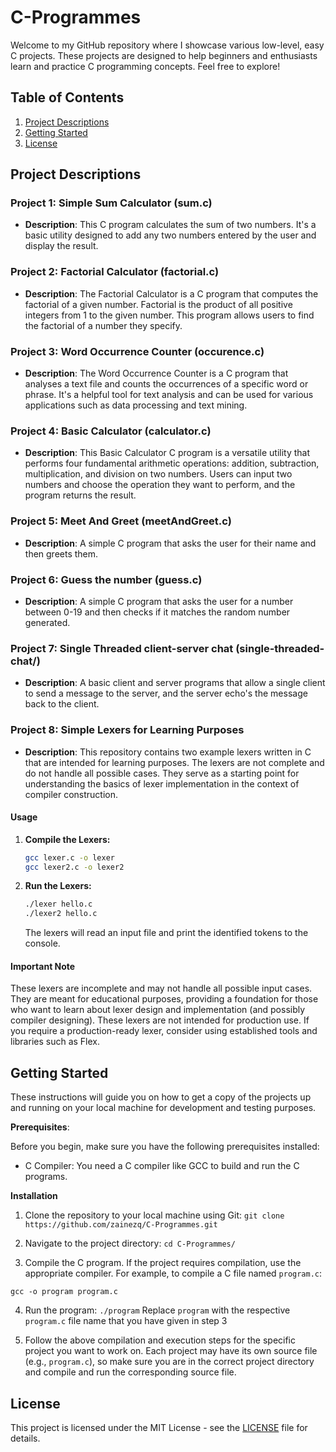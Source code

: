 # C-Programmes

Welcome to my GitHub repository where I showcase various low-level, easy C projects. These projects are designed to help beginners and enthusiasts learn and practice C programming concepts. Feel free to explore!

## Table of Contents

1. [Project Descriptions](#project-descriptions)
2. [Getting Started](#getting-started)
3. [License](#license)

## Project Descriptions

### Project 1: Simple Sum Calculator (sum.c)
- **Description**: This C program calculates the sum of two numbers. It's a basic utility designed to add any two numbers entered by the user and display the result.

### Project 2: Factorial Calculator (factorial.c)
- **Description**: The Factorial Calculator is a C program that computes the factorial of a given number. Factorial is the product of all positive integers from 1 to the given number. This program allows users to find the factorial of a number they specify.

### Project 3: Word Occurrence Counter (occurence.c)
- **Description**: The Word Occurrence Counter is a C program that analyses a text file and counts the occurrences of a specific word or phrase. It's a helpful tool for text analysis and can be used for various applications such as data processing and text mining.

### Project 4: Basic Calculator (calculator.c)
- **Description**: This Basic Calculator C program is a versatile utility that performs four fundamental arithmetic operations: addition, subtraction, multiplication, and division on two numbers. Users can input two numbers and choose the operation they want to perform, and the program returns the result.

### Project 5: Meet And Greet (meetAndGreet.c)
- **Description**: A simple C program that asks the user for their name and then greets them. 

### Project 6: Guess the number (guess.c)
- **Description**: A simple C program that asks the user for a number between 0-19 and then checks if it matches the random number generated.

### Project 7: Single Threaded client-server chat (single-threaded-chat/)
- **Description**: A basic client and server programs that allow a single client to send a message to the server, and the server echo's the message back to the client.
  
### Project 8: Simple Lexers for Learning Purposes

- **Description**: This repository contains two example lexers written in C that are intended for learning purposes. The lexers are not complete and do not handle all possible cases. They serve as a starting point for understanding the basics of lexer implementation in the context of compiler construction.

#### Usage

1. **Compile the Lexers:**

   ```bash
   gcc lexer.c -o lexer
   gcc lexer2.c -o lexer2
   ```

2. **Run the Lexers:**

   ```bash
   ./lexer hello.c
   ./lexer2 hello.c
   ```

   The lexers will read an input file and print the identified tokens to the console.

#### Important Note

These lexers are incomplete and may not handle all possible input cases. They are meant for educational purposes, providing a foundation for those who want to learn about lexer design and implementation (and possibly compiler designing). These lexers are not intended for production use. If you require a production-ready lexer, consider using established tools and libraries such as Flex.


  
## Getting Started

These instructions will guide you on how to get a copy of the projects up and running on your local machine for development and testing purposes.

**Prerequisites**:

Before you begin, make sure you have the following prerequisites installed:
- C Compiler: You need a C compiler like GCC to build and run the C programs.

**Installation**
1. Clone the repository to your local machine using Git:
`git clone https://github.com/zainezq/C-Programmes.git`

2. Navigate to the project directory:
`cd C-Programmes/`

3. Compile the C program. If the project requires compilation, use the appropriate compiler. For example, to compile a C file named `program.c`:

`gcc -o program program.c`

4. Run the program:
`./program`
Replace `program` with the respective `program.c` file name that you have given in step 3

5. Follow the above compilation and execution steps for the specific project you want to work on. Each project may have its own source file (e.g., `program.c`), so make sure you are in the correct project directory and compile and run the corresponding source file.


## License

This project is licensed under the MIT License - see the [LICENSE](LICENSE) file for details.
